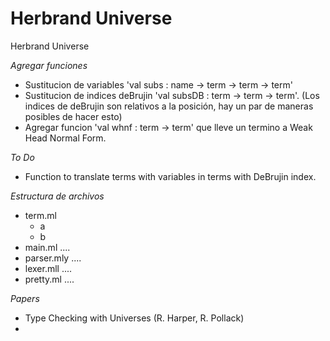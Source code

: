 Herbrand Universe
=================

Herbrand Universe

*Agregar funciones*
   * Sustitucion de variables 'val subs : name -> term -> term -> term'
   * Sustitucion de indices deBrujin 'val subsDB : term -> term -> term'. (Los indices de deBrujin son relativos a la posición, hay un par de maneras posibles de hacer esto)
   * Agregar funcion 'val whnf : term -> term' que lleve un termino a Weak Head Normal Form.

*To Do* 
   * Function to translate terms with variables in terms with DeBrujin index.

*Estructura de archivos*
   * term.ml 
     * a
     * b
   * main.ml ....
   * parser.mly ....
   * lexer.mll  ....
   * pretty.ml  ....

*Papers*
   * Type Checking with Universes (R. Harper, R. Pollack)
   *
